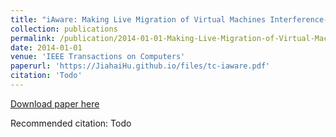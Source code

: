 ```yaml
---
title: "iAware: Making Live Migration of Virtual Machines Interference-Aware in the Cloud"
collection: publications
permalink: /publication/2014-01-01-Making-Live-Migration-of-Virtual-Machines-Interference-Aware-in-the-Cloud
date: 2014-01-01
venue: 'IEEE Transactions on Computers'
paperurl: 'https://JiahaiHu.github.io/files/tc-iaware.pdf'
citation: 'Todo'
---
```


<a href='https://JiahaiHu.github.io/files/tc-iaware.pdf'>Download paper here</a>

Recommended citation: Todo
